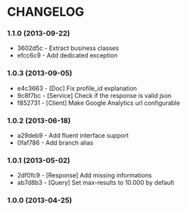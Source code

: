 # CHANGELOG

### 1.1.0 (2013-09-22)

 * 3602d5c - Extract business classes
 * efcc6c9 - Add dedicated exception

### 1.0.3 (2013-09-05)

 * e4c3663 - [Doc] Fix profile_id explanation
 * 9c8f7bc - [Service] Check if the response is valid json
 * f852731 - [Client] Make Google Analytics url configurable

### 1.0.2 (2013-06-18)

 * a29deb9 - Add fluent interface support
 * 0faf786 - Add branch alias

### 1.0.1 (2013-05-02)

 * 2df0fc9 - [Response] Add missing informations
 * ab7d8b3 - [Query] Set max-results to 10.000 by default

### 1.0.0 (2013-04-25)
